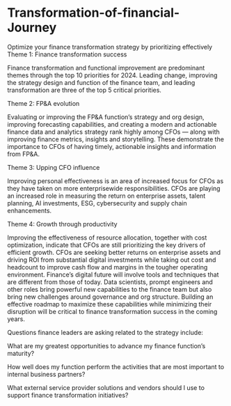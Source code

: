 # Transformation-of-financial-Journey
Optimize your finance transformation strategy by prioritizing effectively
Theme 1: Finance transformation success

Finance transformation and functional improvement are predominant themes through the top 10 priorities for 2024. Leading change, improving the strategy design and function of the finance team, and leading transformation are three of the top 5 critical priorities.

Theme 2: FP&A evolution

Evaluating or improving the FP&A function’s strategy and org design, improving forecasting capabilities, and creating a modern and actionable finance data and analytics strategy rank highly among CFOs — along with improving finance metrics, insights and storytelling. These demonstrate the importance to CFOs of having timely, actionable insights and information from FP&A.

Theme 3: Upping CFO influence

Improving personal effectiveness is an area of increased focus for CFOs as they have taken on more enterprisewide responsibilities. CFOs are playing an increased role in measuring the return on enterprise assets, talent planning, AI investments, ESG, cybersecurity and supply chain enhancements.

Theme 4: Growth through productivity

Improving the effectiveness of resource allocation, together with cost optimization, indicate that CFOs are still prioritizing the key drivers of efficient growth. CFOs are seeking better returns on enterprise assets and driving ROI from substantial digital investments while taking out cost and headcount to improve cash flow and margins in the tougher operating environment.
Finance’s digital future will involve tools and techniques that are different from those of today. Data scientists, prompt engineers and other roles bring powerful new capabilities to the finance team but also bring new challenges around governance and org structure. Building an effective roadmap to maximize these capabilities while minimizing their disruption will be critical to finance transformation success in the coming years.

Questions finance leaders are asking related to the strategy include:

What are my greatest opportunities to advance my finance function’s maturity?

How well does my function perform the activities that are most important to internal business partners?

What external service provider solutions and vendors should I use to support finance transformation initiatives?
